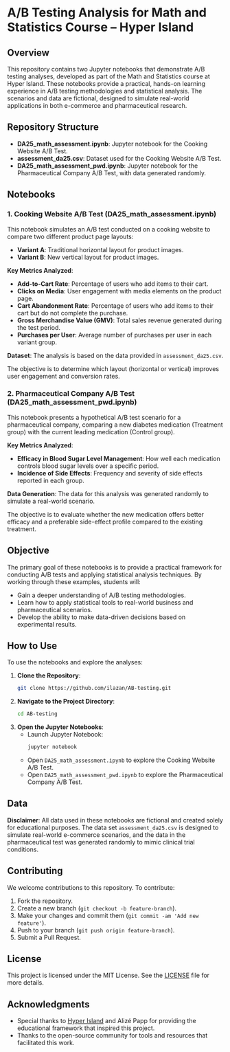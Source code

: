 # A/B Testing Analysis for Math and Statistics Course – Hyper Island

## Overview

This repository contains two Jupyter notebooks that demonstrate A/B testing analyses, developed as part of the Math and Statistics course at Hyper Island. These notebooks provide a practical, hands-on learning experience in A/B testing methodologies and statistical analysis. The scenarios and data are fictional, designed to simulate real-world applications in both e-commerce and pharmaceutical research.

## Repository Structure

- **DA25_math_assessment.ipynb**: Jupyter notebook for the Cooking Website A/B Test.
- **assessment_da25.csv**: Dataset used for the Cooking Website A/B Test.
- **DA25_math_assessment_pwd.ipynb**: Jupyter notebook for the Pharmaceutical Company A/B Test, with data generated randomly.

## Notebooks

### 1. **Cooking Website A/B Test (DA25_math_assessment.ipynb)**

This notebook simulates an A/B test conducted on a cooking website to compare two different product page layouts:
- **Variant A**: Traditional horizontal layout for product images.
- **Variant B**: New vertical layout for product images.

**Key Metrics Analyzed**:
- **Add-to-Cart Rate**: Percentage of users who add items to their cart.
- **Clicks on Media**: User engagement with media elements on the product page.
- **Cart Abandonment Rate**: Percentage of users who add items to their cart but do not complete the purchase.
- **Gross Merchandise Value (GMV)**: Total sales revenue generated during the test period.
- **Purchases per User**: Average number of purchases per user in each variant group.

**Dataset**: The analysis is based on the data provided in `assessment_da25.csv`.

The objective is to determine which layout (horizontal or vertical) improves user engagement and conversion rates.

### 2. **Pharmaceutical Company A/B Test (DA25_math_assessment_pwd.ipynb)**

This notebook presents a hypothetical A/B test scenario for a pharmaceutical company, comparing a new diabetes medication (Treatment group) with the current leading medication (Control group).

**Key Metrics Analyzed**:
- **Efficacy in Blood Sugar Level Management**: How well each medication controls blood sugar levels over a specific period.
- **Incidence of Side Effects**: Frequency and severity of side effects reported in each group.

**Data Generation**: The data for this analysis was generated randomly to simulate a real-world scenario.

The objective is to evaluate whether the new medication offers better efficacy and a preferable side-effect profile compared to the existing treatment.

## Objective

The primary goal of these notebooks is to provide a practical framework for conducting A/B tests and applying statistical analysis techniques. By working through these examples, students will:
- Gain a deeper understanding of A/B testing methodologies.
- Learn how to apply statistical tools to real-world business and pharmaceutical scenarios.
- Develop the ability to make data-driven decisions based on experimental results.

## How to Use

To use the notebooks and explore the analyses:

1. **Clone the Repository**:
    ```bash
    git clone https://github.com/ilazan/AB-testing.git
    ```
2. **Navigate to the Project Directory**:
    ```bash
    cd AB-testing
    ```
3. **Open the Jupyter Notebooks**:
    - Launch Jupyter Notebook:
      ```bash
      jupyter notebook
      ```
    - Open `DA25_math_assessment.ipynb` to explore the Cooking Website A/B Test.
    - Open `DA25_math_assessment_pwd.ipynb` to explore the Pharmaceutical Company A/B Test.

## Data

**Disclaimer**: All data used in these notebooks are fictional and created solely for educational purposes. The data set `assessment_da25.csv` is designed to simulate real-world e-commerce scenarios, and the data in the pharmaceutical test was generated randomly to mimic clinical trial conditions.

## Contributing

We welcome contributions to this repository. To contribute:
1. Fork the repository.
2. Create a new branch (`git checkout -b feature-branch`).
3. Make your changes and commit them (`git commit -am 'Add new feature'`).
4. Push to your branch (`git push origin feature-branch`).
5. Submit a Pull Request.

## License

This project is licensed under the MIT License. See the [LICENSE](LICENSE) file for more details.

## Acknowledgments

- Special thanks to [Hyper Island](https://www.hyperisland.com) and Alizé Papp for providing the educational framework that inspired this project.
- Thanks to the open-source community for tools and resources that facilitated this work.
